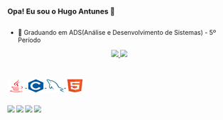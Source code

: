 ### Opa! Eu sou o Hugo Antunes  👋

##

- 🔭 Graduando em ADS(Análise e Desenvolvimento de Sistemas) - 5º Período


<div align="center">
  <a href="https://github.com/HugoAntt">
  <img height="180em" src="https://github-readme-stats.vercel.app/api?username=HugoAntt&show_icons=true&theme=merko&include_all_commits=true&count_private=true"/>
  <img height="180em" src="https://github-readme-stats.vercel.app/api/top-langs/?username=HugoAntt&layout=compact&langs_count=7&theme=merko"/>
</div>

  ##

  <div style="display: inline_block"><br>
  <img align="center" alt="Hugo-Java" height="30" width="40" src="https://raw.githubusercontent.com/devicons/devicon/master/icons/java/java-plain.svg">
  <img align="center" alt="Hugo-C" height="30" width="40" src="https://raw.githubusercontent.com/devicons/devicon/master/icons/c/c-plain.svg">
  <img align="center" alt="Hugo-mysql" height="30" width="40" src="https://raw.githubusercontent.com/devicons/devicon/master/icons/mysql/mysql-original.svg">
  <img align="center" alt="Hugo-HTML" height="30" width="40" src="https://raw.githubusercontent.com/devicons/devicon/master/icons/html5/html5-original.svg">

</div>
  
  ##
 
<div> 
   <a href = "mailto:hugoantunesdasilvahugo@gmail.com"><img src="https://img.shields.io/badge/-Gmail-%23333?style=for-the-badge&logo=gmail&logoColor=white" target="_blank"></a>
  <a href="https://www.linkedin.com/in/hugo-antunes-da-silva-b0671a223/" target="_blank"><img src="https://img.shields.io/badge/-LinkedIn-%230077B5?style=for-the-badge&logo=linkedin&logoColor=white" target="_blank"></a> 
  <a href="https://www.instagram.com/hugoseilant/" target="_blank"><img src="https://img.shields.io/badge/-Instagram-%23E4405F?style=for-the-badge&logo=instagram&logoColor=white" target="_blank"></a>
   <a href=" https://api.whatsapp.com/send?phone=5581987085585" target="_blank"><img src="https://img.shields.io/badge/WhatsApp-25D366?style=for-the-badge&logo=whatsapp&logoColor=white" target="_blank"></a> 

 
</div>
